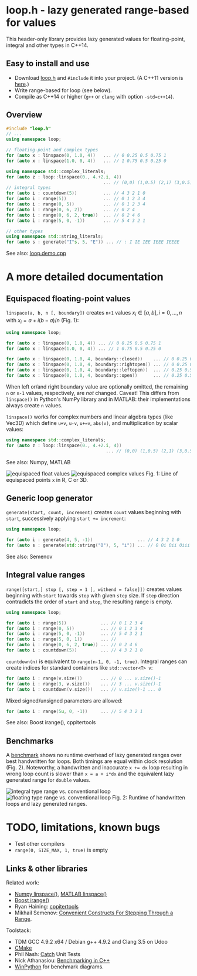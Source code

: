 # loop.h - lazy generated range-based for values

This header-only library provides lazy generated values for floating-point, integral and other types in C++14.

## Easy to install and use

* Download [loop.h](https://bitbucket.org/dozric/looprange/raw/tip/loop.h)
  and `#include` it into your project.
  (A C++11 version is [here](https://bitbucket.org/dozric/looprange/raw/tip/c++11/loop.h).)
* Write range-based for loop (see below).
* Compile as C++14 or higher (`g++` or `clang` with option `-std=c++14`).

## Overview
```cpp
#include "loop.h"
// ...
using namespace loop;

// floating-point and complex types
for (auto x : linspace(0, 1.0, 4))   ... // 0 0.25 0.5 0.75 1
for (auto x : linspace(1.0, 0, 4))   ... // 1 0.75 0.5 0.25 0

using namespace std::complex_literals;
for (auto z : loop::linspace(0., 4.+2.i, 4))
                                     ... // (0,0) (1,0.5) (2,1) (3,0.5) (4,2)
// integral types
for (auto i : countdown(5))          ... // 4 3 2 1 0
for (auto i : range(5))              ... // 0 1 2 3 4
for (auto i : range(0, 5))           ... // 0 1 2 3 4
for (auto i : range(0, 6, 2))        ... // 0 2 4
for (auto i : range(0, 6, 2, true))  ... // 0 2 4 6
for (auto i : range(5, 0, -1))       ... // 5 4 3 2 1

// other types
using namespace std::string_literals;
for (auto s : generate("I"s, 5, "E")) ... // : I IE IEE IEEE IEEEE
```
See also: [loop.demo.cpp](loop.demo.cpp)

# A more detailed documentation
## Equispaced floating-point values

`linspace(a, b, n [, boundary])` creates `n+1` values $x_i \in [a,b], i = 0,...,n$ with $x_i = a + i(b-a)/n$ (Fig. 1):
```cpp
using namespace loop;

for (auto x : linspace(0, 1.0, 4)) ... // 0 0.25 0.5 0.75 1
for (auto x : linspace(1.0, 0, 4)) ... // 1 0.75 0.5 0.25 0

for (auto x : linspace(0, 1.0, 4, boundary::closed))    ... // 0 0.25 0.5 0.75 1
for (auto x : linspace(0, 1.0, 4, boundary::rightopen)) ... // 0 0.25 0.5 0.75
for (auto x : linspace(0, 1.0, 4, boundary::leftopen))  ... // 0.25 0.5 0.75 1
for (auto x : linspace(0, 1.0, 4, boundary::open))      ... // 0.25 0.5 0.75
```
When left or/and right boundary value are optionally omitted, the remaining `n` or `n-1` values, respectively, are *not* changed.
Caveat! This differs from `linspace()` in Python's NumPy library and in MATLAB: their implementations always create `n` values.

`linspace()` works for complex numbers and linear algebra types (like Vec3D) which define `u+v`, `u-v`, `u+=v`, `abs(v)`, and multiplication by scalar values:
```cpp
using namespace std::complex_literals;
for (auto z : loop::linspace(0., 4.+2.i, 4))
                                      ... // (0,0) (1,0.5) (2,1) (3,0.5) (4,2)
```
See also: Numpy, MATLAB

![equispaced float values](doc/linspace_real.png)
![equispaced complex values](doc/linspace_complex.png)
Fig. 1: Line of equispaced points `x` in R, C or 3D.

## Generic loop generator

`generate(start, count, increment)` creates `count` values beginning with `start`, successively applying `start += increment`:
```cpp
using namespace loop;

for (auto i : generate(4, 5, -1))                 ... // 4 3 2 1 0
for (auto s : generate(std::string("O"), 5, "i")) ... // O Oi Oii Oiii Oiiii
```
See also: Semenov

## Integral value ranges
`range([start,] stop [, step = 1 [, withend = false]])` creates values beginning with `start` towards `stop` with given `step` size. If `step` direction contradicts the order of `start` and `stop`, the resulting range is empty.
```cpp
using namespace loop;

for (auto i : range(5))             ... // 0 1 2 3 4
for (auto i : range(0, 5))          ... // 0 1 2 3 4
for (auto i : range(5, 0, -1))      ... // 5 4 3 2 1
for (auto i : range(5, 0, 1))       ... //
for (auto i : range(0, 6, 2, true)) ... // 0 2 4 6
for (auto i : countdown(5))         ... // 4 3 2 1 0
```
`countdown(n)` is equivalent to `range(n-1, 0, -1, true)`.
Integral ranges can create indices for standard containers like
`std::vector<T> v`:
```cpp
for (auto i : range(v.size())       ... // 0 ... v.size()-1
for (auto i : range(3, v.size())    ... // 3 ... v.size()-1
for (auto i : countdown(v.size())   ... // v.size()-1 ... 0
```
Mixed signed/unsigned parameters are allowed:
```cpp
for (auto i : range(5u, 0, -1))     ... // 5 4 3 2 1
```
See also: Boost irange(), cppitertools

## Benchmarks
A [benchmark](benchmark/bm_loop.cpp) shows no runtime overhead of lazy generated ranges over best handwritten for loops. Both timings are equal within clock resolution (Fig. 2). Noteworthy, a handwritten and inaccurate `x += dx` loop resulting in wrong loop count is slower than `x = a + i*dx` and the equivalent lazy generated range for `double` values.

![integral type range vs. conventional loop](benchmark/int_loop.png)
![floating type range vs. conventional loop](benchmark/double_loop.png)
Fig. 2: Runtime of handwritten loops and lazy generated ranges.

# TODO, limitations, known bugs

* Test other compilers
* `range(0, SIZE_MAX, 1, true)` is empty

## Links & other libraries

Related work:

* [Numpy linspace()](http://docs.scipy.org/doc/numpy/reference/generated/numpy.linspace.html),  [MATLAB linspace()](http://de.mathworks.com/help/matlab/ref/linspace.html)
* [Boost irange()](http://www.boost.org/doc/libs/1_57_0/libs/range/doc/html/range/reference/ranges/irange.html)
* Ryan Haining: [cppitertools](https://github.com/ryanhaining/cppitertools)
* Mikhail Semenov: [Convenient Constructs For Stepping Through a Range](http://www.codeproject.com/Articles/876156/Convenient-Constructs-For-Stepping-Through-a-Range).

Toolstack:

* TDM GCC 4.9.2 x64 / Debian g++ 4.9.2 and Clang 3.5 on Udoo
* [CMake](http://www.cmake.org)
* Phil Nash: [Catch](https://github.com/philsquared/Catch) Unit Tests
* Nick Athanasiou: [Benchmarking in C++](https://ngathanasiou.wordpress.com/2015/04/01/benchmarking-in-c/)
* [WinPython](http://winpython.sourceforge.net/) for benchmark diagrams.
